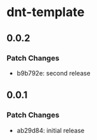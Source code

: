 # dnt-template

## 0.0.2

### Patch Changes

- b9b792e: second release

## 0.0.1

### Patch Changes

- ab29d84: initial release
